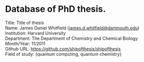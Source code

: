 # Database of PhD thesis.

<!--
Template for updating information about your thesis. You can just copy and paste the following at the end of this file. A small note for updating the field of study. Feel free add more than one field of study. 

Title: Title of thesis
</br>
Name: Firstname Lastname (optional email address)
</br>
Institution: University Name
</br>
Department: 
</br>
Month/Year: mm/yyyy
</br>
Github URL: https://github.com/shipofthesis/shipofthesis
</br>
Field of study: {Field_1, Field_2} 
</br>

---

-->

Title: Title of thesis
</br>
Name: James Daniel Whitfield (james.d.whitfield@dartmouth.edu)
</br>
Institution: Harvard University
</br>
Department: The Department of Chemistry and Chemical Biology
</br>
Month/Year: 11/2011
</br>
Github URL: https://github.com/shipofthesis/shipofthesis
</br>
Field of study: {quantum computing, quantum chemistry} 
</br>
